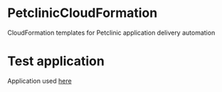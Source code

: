 # PetclinicCloudFormation
CloudFormation templates for Petclinic application delivery automation

# Test application
Application used [here](https://github.com/spring-projects/spring-petclinic)
